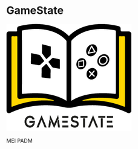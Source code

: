 <h1>GameState</h1>

<p>
  <picture>
     <source media="(prefers-color-scheme: dark)" srcset="https://github.com/daniellgoncalves/GameState/blob/main/logo_darkmode.png">
     <img src="https://github.com/daniellgoncalves/GameState/blob/main/logo_whitemode.png">
  </picture>
</p>

<p>MEI PADM</p>
